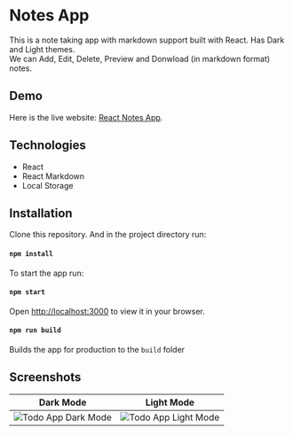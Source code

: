 # Notes App

This is a note taking app with markdown support built with React. Has Dark and Light themes.  
We can Add, Edit, Delete, Preview and Donwload (in markdown format) notes.

## Demo

Here is the live website: [React Notes App](https://notes-app-react.vercel.app/).

## Technologies

- React
- React Markdown
- Local Storage

## Installation

Clone this repository. And in the project directory run:

#### `npm install`

To start the app run:

#### `npm start`

Open [http://localhost:3000](http://localhost:3000) to view it in your browser.

#### `npm run build`

Builds the app for production to the `build` folder

## Screenshots

|                             Dark Mode                             |                             Light Mode                             |
| :---------------------------------------------------------------: | :----------------------------------------------------------------: |
| ![Todo App Dark Mode](https://user-images.githubusercontent.com/90919727/175770148-5906d5ab-a962-49dc-a175-747f05952c6e.png) | ![Todo App Light Mode](https://user-images.githubusercontent.com/90919727/175770149-ada8c738-f693-450d-9d79-21932ebb2e8a.png) |
